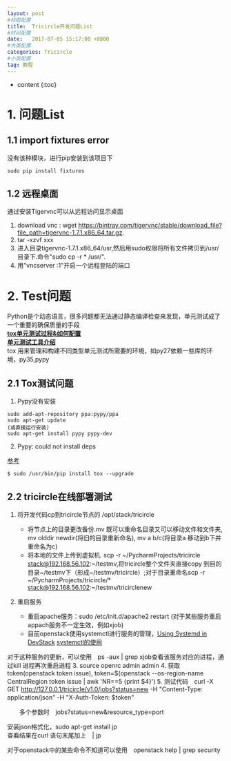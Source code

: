 ```yaml
---
layout: post
#标题配置
title:  Tricircle开发问题List
#时间配置
date:   2017-07-05 15:17:00 +0800
#大类配置
categories: Tricircle
#小类配置
tag: 教程
---
```


* content
{:toc}

# 1. 问题List
## 1.1 import fixtures error
没有该种模块，进行pip安装到该项目下
```buildoutcfg
sudo pip install fixtures
```
## 1.2 远程桌面
通过安装Tigervnc可以从远程访问显示桌面
1. download vnc : wget https://bintray.com/tigervnc/stable/download_file?file_path=tigervnc-1.7.1.x86_64.tar.gz.
2. tar -xzvf xxx
3. 进入目录tigervnc-1.7.1.x86_64/usr,然后用sudo权限将所有文件拷贝到/usr/目录下.命令"sudo cp -r * /usr/".
4. 用"vncserver :1"开启一个远程登陆的端口


# 2. Test问题
Python是个动态语言，很多问题都无法通过静态编译检查来发现，单元测试成了一个重要的确保质量的手段<br/>
[**tox单元测试过程&如何配置**](https://blog.apporc.org/2016/08/python-%E5%8D%95%E5%85%83%E6%B5%8B%E8%AF%95%E5%B7%A5%E5%85%B7-tox/)<br/>
[**单元测试工具介绍**](http://www.tuicool.com/articles/UnQbyyv)<br/>
tox 用来管理和构建不同类型单元测试所需要的环境，如py27依赖一些库的环境，py35,pypy
## 2.1 Tox测试问题
1. Pypy没有安装

```buildoutcfg
sudo add-apt-repository ppa:pypy/ppa
sudo apt-get update
(或直接运行安装)
sudo apt-get install pypy pypy-dev
```
2. Pypy: could not install deps

[参考](https://github.com/GoogleCloudPlatform/google-cloud-python/issues/1103)
```buildoutcfg
$ sudo /usr/bin/pip install tox --upgrade
```

## 2.2 tricircle在线部署测试
1. 将开发代码cp到tricircle节点的 /opt/stack/tricircle

    * 将节点上的目录更改备份.mv 既可以重命名目录又可以移动文件和文件夹, mv olddir newdir(将旧的目录重新命名), mv a b/c(将目录a 移动到b下并重命名为c)
    * 将本地的文件上传到虚拟机. scp -r ~/PycharmProjects/tricircle stack@192.168.56.102:~/testmv,将tricircle整个文件夹直接copy
    到目的目录~/testmv下（形成~/testmv/tricircle）;对于目录重命名scp -r ~/PycharmProjects/tricircle/* stack@192.168.56.102:~/testmv/tricirclenew
    
2. 重启服务  
    * 重启apache服务：sudo /etc/init.d/apache2 restart (对于某些服务重启appach服务不一定生效，例如xjob)
    * 目前openstack使用systemctl进行服务的管理，[Using Systemd in DevStack](https://docs.openstack.org/devstack/latest/systemd.html)
    [systemctl的使用](http://blog.csdn.net/u012486840/article/details/53161574)

  对于这种服务的更新，可以使用　ps -aux | grep xjob查看该服务对应的进程，通过kill 进程再次重启进程
3. source openrc admin admin 
4. 获取token(openstack token issue), token=$(openstack --os-region-name CentralRegion token issue | awk 'NR==5 {print $4}')
5. 测试代码　curl -X GET http://127.0.0.1/tricircle/v1.0/jobs?status=new  -H "Content-Type: application/json"  -H "X-Auth-Token: $token"　

　　多个参数时　jobs?status=new\&resource_type=port
   
   安装json格式化，sudo apt-get install jp<br/>
   查看结果在curl 语句末尾加上　| jp
   
对于openstack中的某些命令不知道可以使用　openstack help | grep security